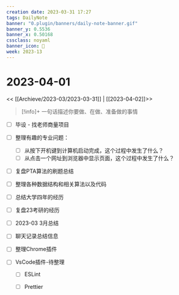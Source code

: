 ```yaml
---
creation date: 2023-03-31 17:27
tags: DailyNote
banner: "0.plugin/banners/daily-note-banner.gif"
banner_y: 0.5536
banner_x: 0.50168
cssclass: noyaml
banner_icon: 💌
week: 2023-13
---
```


# 2023-04-01

<< [[Archieve/2023-03/2023-03-31]] | [[2023-04-02]]>>


> [!info]+ 一句话描述你要做、在做、准备做的事情
> 



- [ ] 毕设 - 找老师商量项目

- [ ] 整理有趣的专业问题：
	- [ ] 从按下开机键到计算机启动完成，这个过程中发生了什么？
	- [ ] 从点击一个网址到浏览器中显示页面，这个过程中发生了什么？

- [ ] 复盘PTA算法的刷题总结
- [ ] 整理各种数据结构和相关算法以及代码

- [ ] 总结大学四年的经历
- [ ] 复盘23考研的经历
- [ ] 2023-03 3月总结
- [ ] 聊天记录总结信息

- [ ] 整理Chrome插件
- [ ] VsCode插件-待整理
	- [ ] ESLint
	- [ ] Prettier

